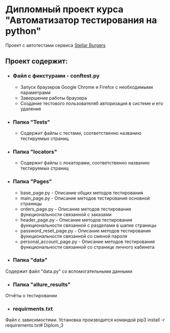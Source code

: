 # Дипломный проект курса "Автоматизатор тестирования на python"

Проект с автотестами сервиса
[Stellar Burgers](https://stellarburgers.nomoreparties.site/)

## Проект содержит:

- ### Файл с фикстурами - conftest.py
  + Запуск браузеров Google Chrome и Firefox с необходимыми параметрами
  + Завершение работы браузера
  + Создание тестового пользователяб авторизация в системе и его удаление
- ### Папка "Tests"
  + Содержит файлы с тестами, соответственно названию тестируемых страниц

- ### Папка "locators"
    + Содержит файлы с локаторами, соответственно названию тестируемых страниц


- ### Папка "Pages"
    + base_page.py - Описание общих методов тестирования
    + main_page.py - Описание методов тестирования основной страницы
    + orders_page.py - Описание методов тестирования функциональности связанной с заказами
    + header_page.py - Описание методов тестирования функциональности связанной с разделами в шапке страницы
    + password_reset_page.py - Описание методов тестирования функциональности связанной со сменой пароля
    + personal_account_page.py - Описание методов тестирования функциональности связанной со странице личного кабинета

- ### Папка "data"
Содержит файл "data.py" со вспомогательными данными

- ### Папка "allure_results"
Отчёты о тестировании

- ### requirments.txt
Файл с зависимостями. Установка производится командой pip3 install -r requirements.txt# Diplom_3
